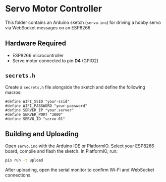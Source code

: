 # Servo Motor Controller

This folder contains an Arduino sketch (`servo.ino`) for driving a hobby servo via WebSocket messages on an ESP8266.

## Hardware Required

- ESP8266 microcontroller
- Servo motor connected to pin **D4** (GPIO2)

## `secrets.h`

Create a `secrets.h` file alongside the sketch and define the following macros:

```
#define WIFI_SSID "your-ssid"
#define WIFI_PASSWORD "your-password"
#define SERVER_IP "your.server"
#define SERVER_PORT "3000"
#define SERVO_ID "servo-01"
```

## Building and Uploading

Open `servo.ino` with the Arduino IDE or PlatformIO. Select your ESP8266 board, compile and flash the sketch. In PlatformIO, run:

```bash
pio run -t upload
```

After uploading, open the serial monitor to confirm Wi-Fi and WebSocket connections.
